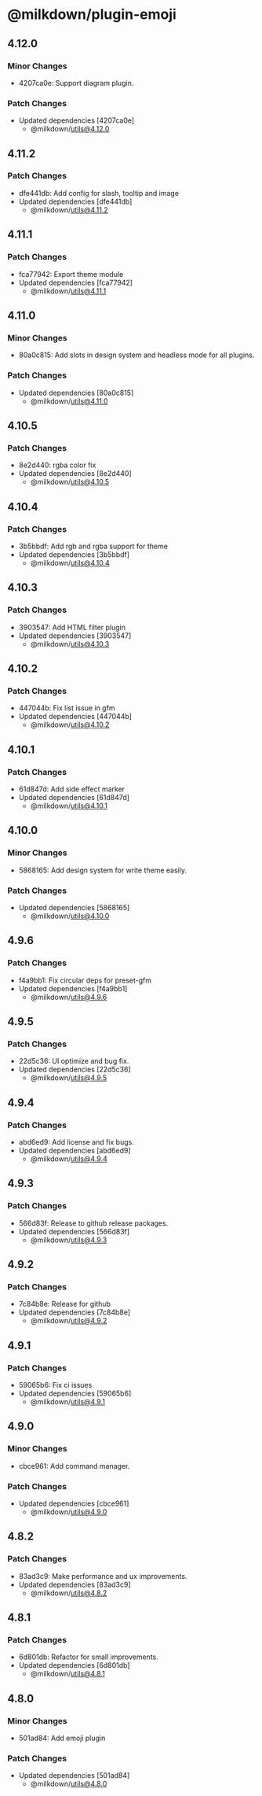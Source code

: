 # @milkdown/plugin-emoji

## 4.12.0

### Minor Changes

-   4207ca0e: Support diagram plugin.

### Patch Changes

-   Updated dependencies [4207ca0e]
    -   @milkdown/utils@4.12.0

## 4.11.2

### Patch Changes

-   dfe441db: Add config for slash, tooltip and image
-   Updated dependencies [dfe441db]
    -   @milkdown/utils@4.11.2

## 4.11.1

### Patch Changes

-   fca77942: Export theme module
-   Updated dependencies [fca77942]
    -   @milkdown/utils@4.11.1

## 4.11.0

### Minor Changes

-   80a0c815: Add slots in design system and headless mode for all plugins.

### Patch Changes

-   Updated dependencies [80a0c815]
    -   @milkdown/utils@4.11.0

## 4.10.5

### Patch Changes

-   8e2d440: rgba color fix
-   Updated dependencies [8e2d440]
    -   @milkdown/utils@4.10.5

## 4.10.4

### Patch Changes

-   3b5bbdf: Add rgb and rgba support for theme
-   Updated dependencies [3b5bbdf]
    -   @milkdown/utils@4.10.4

## 4.10.3

### Patch Changes

-   3903547: Add HTML filter plugin
-   Updated dependencies [3903547]
    -   @milkdown/utils@4.10.3

## 4.10.2

### Patch Changes

-   447044b: Fix list issue in gfm
-   Updated dependencies [447044b]
    -   @milkdown/utils@4.10.2

## 4.10.1

### Patch Changes

-   61d847d: Add side effect marker
-   Updated dependencies [61d847d]
    -   @milkdown/utils@4.10.1

## 4.10.0

### Minor Changes

-   5868165: Add design system for write theme easily.

### Patch Changes

-   Updated dependencies [5868165]
    -   @milkdown/utils@4.10.0

## 4.9.6

### Patch Changes

-   f4a9bb1: Fix circular deps for preset-gfm
-   Updated dependencies [f4a9bb1]
    -   @milkdown/utils@4.9.6

## 4.9.5

### Patch Changes

-   22d5c36: UI optimize and bug fix.
-   Updated dependencies [22d5c36]
    -   @milkdown/utils@4.9.5

## 4.9.4

### Patch Changes

-   abd6ed9: Add license and fix bugs.
-   Updated dependencies [abd6ed9]
    -   @milkdown/utils@4.9.4

## 4.9.3

### Patch Changes

-   566d83f: Release to github release packages.
-   Updated dependencies [566d83f]
    -   @milkdown/utils@4.9.3

## 4.9.2

### Patch Changes

-   7c84b8e: Release for github
-   Updated dependencies [7c84b8e]
    -   @milkdown/utils@4.9.2

## 4.9.1

### Patch Changes

-   59065b6: Fix ci issues
-   Updated dependencies [59065b6]
    -   @milkdown/utils@4.9.1

## 4.9.0

### Minor Changes

-   cbce961: Add command manager.

### Patch Changes

-   Updated dependencies [cbce961]
    -   @milkdown/utils@4.9.0

## 4.8.2

### Patch Changes

-   83ad3c9: Make performance and ux improvements.
-   Updated dependencies [83ad3c9]
    -   @milkdown/utils@4.8.2

## 4.8.1

### Patch Changes

-   6d801db: Refactor for small improvements.
-   Updated dependencies [6d801db]
    -   @milkdown/utils@4.8.1

## 4.8.0

### Minor Changes

-   501ad84: Add emoji plugin

### Patch Changes

-   Updated dependencies [501ad84]
    -   @milkdown/utils@4.8.0
